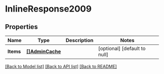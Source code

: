 # InlineResponse2009

## Properties
Name | Type | Description | Notes
------------ | ------------- | ------------- | -------------
**Items** | [**[]AdminCache**](AdminCache.md) |  | [optional] [default to null]

[[Back to Model list]](../README.md#documentation-for-models) [[Back to API list]](../README.md#documentation-for-api-endpoints) [[Back to README]](../README.md)

